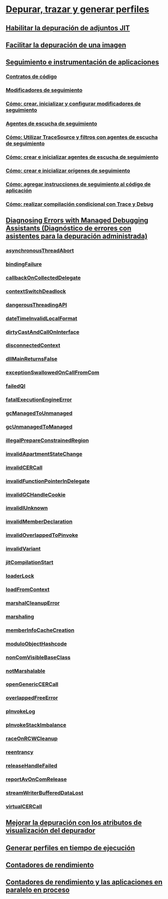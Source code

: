 # [Depurar, trazar y generar perfiles](index.md)
## [Habilitar la depuración de adjuntos JIT](enabling-jit-attach-debugging.md)
## [Facilitar la depuración de una imagen](making-an-image-easier-to-debug.md)
## [Seguimiento e instrumentación de aplicaciones](tracing-and-instrumenting-applications.md)
### [Contratos de código](code-contracts.md)
### [Modificadores de seguimiento](trace-switches.md)
### [Cómo: crear, inicializar y configurar modificadores de seguimiento](how-to-create-initialize-and-configure-trace-switches.md)
### [Agentes de escucha de seguimiento](trace-listeners.md)
### [Cómo: Utilizar TraceSource y filtros con agentes de escucha de seguimiento](how-to-use-tracesource-and-filters-with-trace-listeners.md)
### [Cómo: crear e inicializar agentes de escucha de seguimiento](how-to-create-and-initialize-trace-listeners.md)
### [Cómo: crear e inicializar orígenes de seguimiento](how-to-create-and-initialize-trace-sources.md)
### [Cómo: agregar instrucciones de seguimiento al código de aplicación](how-to-add-trace-statements-to-application-code.md)
### [Cómo: realizar compilación condicional con Trace y Debug](how-to-compile-conditionally-with-trace-and-debug.md)
## [Diagnosing Errors with Managed Debugging Assistants (Diagnóstico de errores con asistentes para la depuración administrada)](diagnosing-errors-with-managed-debugging-assistants.md)
### [asynchronousThreadAbort](asynchronousthreadabort-mda.md)
### [bindingFailure](bindingfailure-mda.md)
### [callbackOnCollectedDelegate](callbackoncollecteddelegate-mda.md)
### [contextSwitchDeadlock](contextswitchdeadlock-mda.md)
### [dangerousThreadingAPI](dangerousthreadingapi-mda.md)
### [dateTimeInvalidLocalFormat](datetimeinvalidlocalformat-mda.md)
### [dirtyCastAndCallOnInterface](dirtycastandcalloninterface-mda.md)
### [disconnectedContext](disconnectedcontext-mda.md)
### [dllMainReturnsFalse](dllmainreturnsfalse-mda.md)
### [exceptionSwallowedOnCallFromCom](exceptionswallowedoncallfromcom-mda.md)
### [failedQI](failedqi-mda.md)
### [fatalExecutionEngineError](fatalexecutionengineerror-mda.md)
### [gcManagedToUnmanaged](gcmanagedtounmanaged-mda.md)
### [gcUnmanagedToManaged](gcunmanagedtomanaged-mda.md)
### [illegalPrepareConstrainedRegion](illegalprepareconstrainedregion-mda.md)
### [invalidApartmentStateChange](invalidapartmentstatechange-mda.md)
### [invalidCERCall](invalidcercall-mda.md)
### [invalidFunctionPointerInDelegate](invalidfunctionpointerindelegate-mda.md)
### [invalidGCHandleCookie](invalidgchandlecookie-mda.md)
### [invalidIUnknown](invalidiunknown-mda.md)
### [invalidMemberDeclaration](invalidmemberdeclaration-mda.md)
### [invalidOverlappedToPinvoke](invalidoverlappedtopinvoke-mda.md)
### [invalidVariant](invalidvariant-mda.md)
### [jitCompilationStart](jitcompilationstart-mda.md)
### [loaderLock](loaderlock-mda.md)
### [loadFromContext](loadfromcontext-mda.md)
### [marshalCleanupError](marshalcleanuperror-mda.md)
### [marshaling](marshaling-mda.md)
### [memberInfoCacheCreation](memberinfocachecreation-mda.md)
### [moduloObjectHashcode](moduloobjecthashcode-mda.md)
### [nonComVisibleBaseClass](noncomvisiblebaseclass-mda.md)
### [notMarshalable](notmarshalable-mda.md)
### [openGenericCERCall](opengenericcercall-mda.md)
### [overlappedFreeError](overlappedfreeerror-mda.md)
### [pInvokeLog](pinvokelog-mda.md)
### [pInvokeStackImbalance](pinvokestackimbalance-mda.md)
### [raceOnRCWCleanup](raceonrcwcleanup-mda.md)
### [reentrancy](reentrancy-mda.md)
### [releaseHandleFailed](releasehandlefailed-mda.md)
### [reportAvOnComRelease](reportavoncomrelease-mda.md)
### [streamWriterBufferedDataLost](streamwriterbuffereddatalost-mda.md)
### [virtualCERCall](virtualcercall-mda.md)
## [Mejorar la depuración con los atributos de visualización del depurador](enhancing-debugging-with-the-debugger-display-attributes.md)
## [Generar perfiles en tiempo de ejecución](runtime-profiling.md)
## [Contadores de rendimiento](performance-counters.md)
## [Contadores de rendimiento y las aplicaciones en paralelo en proceso](performance-counters-and-in-process-side-by-side-applications.md)
